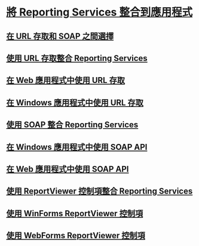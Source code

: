 # [將 Reporting Services 整合到應用程式](integrating-reporting-services-into-applications.md)
## [在 URL 存取和 SOAP 之間選擇](choosing-between-url-access-and-soap.md)
## [使用 URL 存取整合 Reporting Services](integrating-reporting-services-using-url-access.md)
## [在 Web 應用程式中使用 URL 存取](integrating-reporting-services-using-url-access-web-application.md)
## [在 Windows 應用程式中使用 URL 存取](integrating-reporting-services-using-url-access-windows-application.md)
## [使用 SOAP 整合 Reporting Services](integrating-reporting-services-using-soap.md)
## [在 Windows 應用程式中使用 SOAP API](integrating-reporting-services-using-soap-windows-application.md)
## [在 Web 應用程式中使用 SOAP API](integrating-reporting-services-using-soap-web-application.md)
## [使用 ReportViewer 控制項整合 Reporting Services](integrating-reporting-services-using-reportviewer-controls.md)
## [使用 WinForms ReportViewer 控制項](using-the-winforms-reportviewer-control.md)
## [使用 WebForms ReportViewer 控制項](using-the-webforms-reportviewer-control.md)
